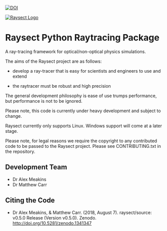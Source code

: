 [![DOI](https://zenodo.org/badge/24816520.svg)](https://zenodo.org/badge/latestdoi/24816520)

<a name="logo"/>
<a href="https://www.raysect.org/" target="_blank">
<img src="https://raysect.github.io/documentation/_images/RaysectLogo_small.png" alt="Raysect Logo"></img>
</a>

Raysect Python Raytracing Package
=================================

A ray-tracing framework for optical/non-optical physics simulations.

The aims of the Raysect project are as follows:

* develop a ray-tracer that is easy for scientists and engineers to use and extend

* the raytracer must be robust and high precision

The general development philosophy is ease of use trumps performance, but performance is not to be ignored.

Please note, this code is currently under heavy development and subject to change.

Raysect currently only supports Linux. Windows support will come at a later stage.

Please note, for legal reasons we require the copyright to any contributed code to be passed to the Raysect project. Please see CONTRIBUTING.txt in the repository.

Development Team
----------------

* Dr Alex Meakins
* Dr Matthew Carr

Citing the Code
---------------

* Dr Alex Meakins, & Matthew Carr. (2018, August 7). raysect/source: v0.5.0 Release (Version v0.5.0). Zenodo. http://doi.org/10.5281/zenodo.1341347
